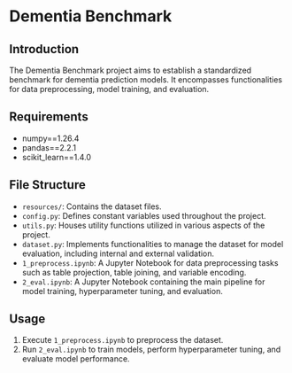 # Dementia Benchmark

## Introduction
The Dementia Benchmark project aims to establish a standardized benchmark for dementia prediction models. It encompasses functionalities for data preprocessing, model training, and evaluation.

## Requirements
- numpy==1.26.4
- pandas==2.2.1
- scikit_learn==1.4.0

## File Structure
- `resources/`: Contains the dataset files.
- `config.py`: Defines constant variables used throughout the project.
- `utils.py`: Houses utility functions utilized in various aspects of the project.
- `dataset.py`: Implements functionalities to manage the dataset for model evaluation, including internal and external validation.
- `1_preprocess.ipynb`: A Jupyter Notebook for data preprocessing tasks such as table projection, table joining, and variable encoding.
- `2_eval.ipynb`: A Jupyter Notebook containing the main pipeline for model training, hyperparameter tuning, and evaluation.

## Usage
1. Execute `1_preprocess.ipynb` to preprocess the dataset.
2. Run `2_eval.ipynb` to train models, perform hyperparameter tuning, and evaluate model performance.